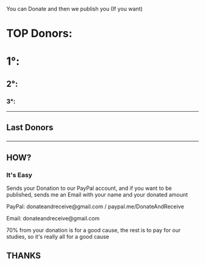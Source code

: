 You can Donate and then we publish you (If you want)
<p>
<h1> TOP Donors:</h1>
<h1> 1°: </h1>
<h2> 2°: </h2>
<h3> 3°: </h3>
</p>
<hr>
<p>
<h2> Last Donors </h2>
<h3> </h3>
<h3> </h3>
<h3> </h3>
<h3> </h3>
<h3> </h3>
<h3> </h3>
<h3> </h3>
<h3> </h3>
<h3> </h3>
<h3> </h3>
</p>
<hr>
<h2> HOW? </h2>
<h3> It's Easy </h3>
Sends your Donation to our PayPal account, and if you want to be published, sends me an Email with your name and your donated amount
<p> 
PayPal: donateandreceive@gmail.com / paypal.me/DonateAndReceive

</p>
<p>
Email: donateandreceive@gmail.com
</p>
<p>
70% from your donation is for a good cause, the rest is to pay for our studies, so it's really all for a good cause
</p>
<h2> THANKS </h2>
